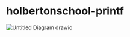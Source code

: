 # holbertonschool-printf

![Untitled Diagram drawio](https://github.com/elyessassi/holbertonschool-printf/assets/146719704/d09a3195-3a9c-438d-891f-690c18e3f8ce)
